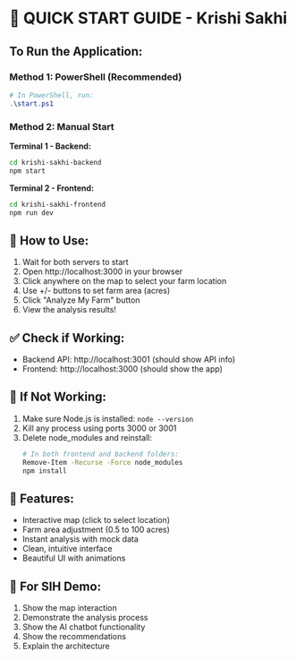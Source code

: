 # 🚀 QUICK START GUIDE - Krishi Sakhi

## To Run the Application:

### Method 1: PowerShell (Recommended)
```powershell
# In PowerShell, run:
.\start.ps1
```

### Method 2: Manual Start

**Terminal 1 - Backend:**
```bash
cd krishi-sakhi-backend
npm start
```

**Terminal 2 - Frontend:**
```bash
cd krishi-sakhi-frontend  
npm run dev
```

## 📱 How to Use:

1. Wait for both servers to start
2. Open http://localhost:3000 in your browser
3. Click anywhere on the map to select your farm location
4. Use +/- buttons to set farm area (acres)
5. Click "Analyze My Farm" button
6. View the analysis results!

## ✅ Check if Working:

- Backend API: http://localhost:3001 (should show API info)
- Frontend: http://localhost:3000 (should show the app)

## 🔧 If Not Working:

1. Make sure Node.js is installed: `node --version`
2. Kill any process using ports 3000 or 3001
3. Delete node_modules and reinstall:
   ```bash
   # In both frontend and backend folders:
   Remove-Item -Recurse -Force node_modules
   npm install
   ```

## 📌 Features:
- Interactive map (click to select location)
- Farm area adjustment (0.5 to 100 acres)
- Instant analysis with mock data
- Clean, intuitive interface
- Beautiful UI with animations

## 🎯 For SIH Demo:
1. Show the map interaction
2. Demonstrate the analysis process
3. Show the AI chatbot functionality
4. Show the recommendations
5. Explain the architecture